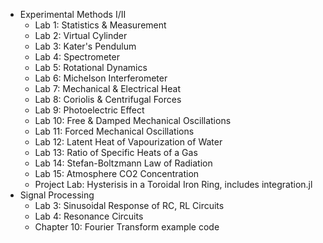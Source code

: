 + Experimental Methods I/II
	+ Lab 1:  Statistics & Measurement
	+ Lab 2:  Virtual Cylinder
	+ Lab 3:  Kater's Pendulum
	+ Lab 4:  Spectrometer
	+ Lab 5:  Rotational Dynamics
	+ Lab 6:  Michelson Interferometer
	+ Lab 7:  Mechanical & Electrical Heat
	+ Lab 8:  Coriolis & Centrifugal Forces
	+ Lab 9:  Photoelectric Effect
	+ Lab 10: Free & Damped Mechanical Oscillations
	+ Lab 11: Forced Mechanical Oscillations
	+ Lab 12: Latent Heat of Vapourization of Water
	+ Lab 13: Ratio of Specific Heats of a Gas
	+ Lab 14: Stefan-Boltzmann Law of Radiation
	+ Lab 15: Atmosphere CO2 Concentration
	+ Project Lab: Hysterisis in a Toroidal Iron Ring, includes integration.jl
+ Signal Processing
	+ Lab 3:  Sinusoidal Response of RC, RL Circuits
	+ Lab 4:  Resonance Circuits
	+ Chapter 10: Fourier Transform example code
